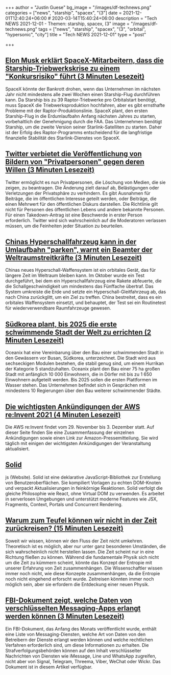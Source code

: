 +++
author = "Justin Guese"
bg_image = "/images/df-technews.png"
categories = ["news", "starship", "spacex", "(3"]
date = 2021-12-01T12:40:24+06:00 # 2020-03-14T15:40:24+06:00
description = "Tech NEWS 2021-12-01 - Themen: starship, spacex, (3"
image = "/images/df-technews.png"
tags = ["news", "starship", "spacex", "(3", "orbital", "hypersonic", "city"]
title = "Tech NEWS 2021-12-01"
type = "post"

+++

## [Elon Musk erklärt SpaceX-Mitarbeitern, dass die Starship-Triebwerkskrise zu einem "Konkursrisiko" führt (3 Minuten Lesezeit)](https://www.cnbc.com/2021/11/30/elon-musk-to-spacex-starships-raptor-engine-crisis-risks-bankruptcy.html)

 SpaceX könnte der Bankrott drohen, wenn das Unternehmen im nächsten Jahr nicht mindestens alle zwei Wochen einen Starship-Flug durchführen kann. Da Starship bis zu 39 Raptor-Triebwerke pro Orbitalstart benötigt, muss SpaceX die Triebwerksproduktion hochfahren, aber es gibt ernsthafte Probleme mit der Raptor-Produktionslinie. SpaceX plant, den ersten Starship-Flug in die Erdumlaufbahn Anfang nächsten Jahres zu starten, vorbehaltlich der Genehmigung durch die FAA. Das Unternehmen benötigt Starship, um die zweite Version seiner Starlink-Satelliten zu starten. Daher ist der Erfolg des Raptor-Programms entscheidend für die langfristige finanzielle Stabilität des Starlink-Dienstes von SpaceX.

## [Twitter verbietet die Veröffentlichung von Bildern von "Privatpersonen" gegen deren Willen (3 Minuten Lesezeit)](https://www.theverge.com/2021/11/30/22809746/twitter-ban-personal-information-private-media-photo-videos-harassment?scrolla=5eb6d68b7fedc32c19ef33b4)

 Twitter ermöglicht es nun Privatpersonen, die Löschung von Medien, die sie zeigen, zu beantragen. Die Änderung zielt darauf ab, Belästigungen oder Verletzungen der Privatsphäre zu verhindern. Es gibt Ausnahmen für Beiträge, die im öffentlichen Interesse geteilt werden, oder Beiträge, die einen Mehrwert für den öffentlichen Diskurs darstellen. Die Richtlinie gilt nicht für Personen des öffentlichen Lebens und andere bekannte Personen. Für einen Takedown-Antrag ist eine Beschwerde in erster Person erforderlich. Twitter wird sich wahrscheinlich auf die Moderatoren verlassen müssen, um die Feinheiten jeder Situation zu beurteilen.

## [Chinas Hyperschallfahrzeug kann in der Umlaufbahn "parken", warnt ein Beamter der Weltraumstreitkräfte (3 Minuten Lesezeit)](https://interestingengineering.com/chinas-hypersonic-vehicle-can-park-in-orbit-warns-a-space-force-official)

 Chinas neues Hyperschall-Waffensystem ist ein orbitales Gerät, das für längere Zeit im Weltraum bleiben kann. Im Oktober wurde ein Test durchgeführt, bei dem ein Hyperschallfahrzeug eine Rakete abfeuerte, die die Schallgeschwindigkeit um mindestens das Fünffache übertraf. Das System umkreiste die Erde und setzte ein Hyperschall-Gleitfahrzeug ab, das nach China zurückglitt, um ein Ziel zu treffen. China bestreitet, dass es ein orbitales Waffensystem einsetzt, und behauptet, der Test sei ein Routinetest für wiederverwendbare Raumfahrzeuge gewesen.

## [Südkorea plant, bis 2025 die erste schwimmende Stadt der Welt zu errichten (2 Minuten Lesezeit)](https://www.globalconstructionreview.com/south-korea-plans-to-host-worlds-first-floating-city-by-2025/)

 Oceanix hat eine Vereinbarung über den Bau einer schwimmenden Stadt in den Gewässern vor Busan, Südkorea, unterzeichnet. Die Stadt wird aus sechseckigen Modulen bestehen, die stabil genug sind, um einem Hurrikan der Kategorie 5 standzuhalten. Oceanix plant den Bau einer 75 ha großen Stadt mit anfänglich 10 000 Einwohnern, die in Dörfer mit bis zu 1 650 Einwohnern aufgeteilt werden. Bis 2025 sollen die ersten Plattformen im Wasser stehen. Das Unternehmen befindet sich in Gesprächen mit mindestens 10 Regierungen über den Bau weiterer schwimmender Städte.

## [Die wichtigsten Ankündigungen der AWS re:Invent 2021 (4 Minuten Lesezeit)](https://aws.amazon.com/blogs/aws/top-announcements-of-aws-reinvent-2021/)

 Die AWS re:Invent findet vom 29. November bis 3. Dezember statt. Auf dieser Seite finden Sie eine Zusammenfassung der einzelnen Ankündigungen sowie einen Link zur Amazon-Pressemitteilung. Sie wird täglich mit einigen der wichtigsten Ankündigungen der Veranstaltung aktualisiert.

## [Solid](https://www.solidjs.com/)

js (Website). Solid ist eine deklarative JavaScript-Bibliothek zur Erstellung von Benutzeroberflächen. Sie kompiliert Vorlagen zu echten DOM-Knoten und verpackt Aktualisierungen in feinkörnige Reaktionen. Solid verfolgt die gleiche Philosophie wie React, ohne Virtual DOM zu verwenden. Es arbeitet in serverlosen Umgebungen und unterstützt moderne Features wie JSX, Fragments, Context, Portals und Concurrent Rendering.

## [Warum zum Teufel können wir nicht in der Zeit zurückreisen? (15 Minuten Lesezeit)](https://arstechnica.com/science/2021/11/why-the-expletive-cant-we-travel-back-in-time/)

 Soweit wir wissen, können wir den Fluss der Zeit nicht umkehren. Theoretisch ist es möglich, aber nur unter ganz besonderen Umständen, die sich wahrscheinlich nicht herstellen lassen. Die Zeit scheint nur in eine Richtung fließen zu können. Während die fundamentale Physik sich nicht um die Zeit zu kümmern scheint, könnte das Konzept der Entropie mit unserer Erfahrung von Zeit zusammenhängen. Die Wissenschaftler wissen immer noch nicht, wie diese Konzepte zusammenhängen, da die Entropie noch nicht eingehend erforscht wurde. Zeitreisen könnten immer noch möglich sein, aber sie erfordern die Entdeckung einer neuen Physik.

## [FBI-Dokument zeigt, welche Daten von verschlüsselten Messaging-Apps erlangt werden können (3 Minuten Lesezeit)](https://therecord.media/fbi-document-shows-what-data-can-be-obtained-from-encrypted-messaging-apps/)

 Ein FBI-Dokument, das Anfang des Monats veröffentlicht wurde, enthält eine Liste von Messaging-Diensten, welche Art von Daten von den Betreibern der Dienste erlangt werden können und welche rechtlichen Verfahren erforderlich sind, um diese Informationen zu erhalten. Die Strafverfolgungsbehörden können auf den Inhalt verschlüsselter Nachrichten von Diensten wie iMessage, Line und WhatsApp zugreifen, nicht aber von Signal, Telegram, Threema, Viber, WeChat oder Wickr. Das Dokument ist in diesem Artikel verfügbar.

